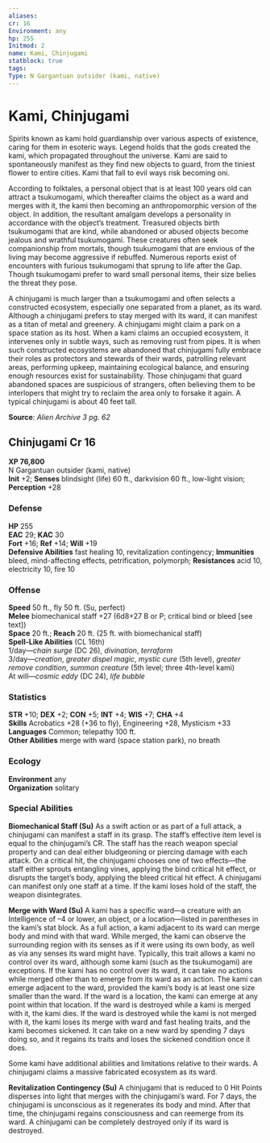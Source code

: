```yaml
---
aliases: 
cr: 16
Environment: any
hp: 255
Initmod: 2
name: Kami, Chinjugami
statblock: true
tags: 
Type: N Gargantuan outsider (kami, native)
---
```


# Kami, Chinjugami

Spirits known as kami hold guardianship over various aspects of existence, caring for them in esoteric ways. Legend holds that the gods created the kami, which propagated throughout the universe. Kami are said to spontaneously manifest as they find new objects to guard, from the tiniest flower to entire cities. Kami that fall to evil ways risk becoming oni.

According to folktales, a personal object that is at least 100 years old can attract a tsukumogami, which thereafter claims the object as a ward and merges with it, the kami then becoming an anthropomorphic version of the object. In addition, the resultant amalgam develops a personality in accordance with the object’s treatment. Treasured objects birth tsukumogami that are kind, while abandoned or abused objects become jealous and wrathful tsukumogami. These creatures often seek companionship from mortals, though tsukumogami that are envious of the living may become aggressive if rebuffed. Numerous reports exist of encounters with furious tsukumogami that sprung to life after the Gap. Though tsukumogami prefer to ward small personal items, their size belies the threat they pose.

A chinjugami is much larger than a tsukumogami and often selects a constructed ecosystem, especially one separated from a planet, as its ward. Although a chinjugami prefers to stay merged with its ward, it can manifest as a titan of metal and greenery. A chinjugami might claim a park on a space station as its host. When a kami claims an occupied ecosystem, it intervenes only in subtle ways, such as removing rust from pipes. It is when such constructed ecosystems are abandoned that chinjugami fully embrace their roles as protectors and stewards of their wards, patrolling relevant areas, performing upkeep, maintaining ecological balance, and ensuring enough resources exist for sustainability. Those chinjugami that guard abandoned spaces are suspicious of strangers, often believing them to be interlopers that might try to reclaim the area only to forsake it again. A typical chinjugami is about 40 feet tall.

**Source**:  _Alien Archive 3 pg. 62_

## Chinjugami Cr 16

**XP 76,800**  
N Gargantuan outsider (kami, native)  
**Init** +2; **Senses** blindsight (life) 60 ft., darkvision 60 ft., low-light vision; **Perception** +28  

### Defense

**HP** 255  
**EAC** 29; **KAC** 30  
**Fort** +16; **Ref** +14; **Will** +19  
**Defensive Abilities** fast healing 10, revitalization contingency; **Immunities** bleed, mind-affecting effects, petrification, polymorph; **Resistances** acid 10, electricity 10, fire 10  

### Offense

**Speed** 50 ft., fly 50 ft. (Su, perfect)  
**Melee** biomechanical staff +27 (6d8+27 B or P; critical bind or bleed \[see text\])  
**Space** 20 ft.; **Reach** 20 ft. (25 ft. with biomechanical staff)  
**Spell-Like Abilities** (CL 16th)  
1/day—_chain surge_ (DC 26), _divination_, _terraform_  
3/day—_creation_, _greater dispel magic_, _mystic cure_ (5th level), _greater remove condition_, _summon creature_ (5th level; three 4th-level kami)  
At will—_cosmic eddy_ (DC 24), _life bubble_

### Statistics

**STR** +10; **DEX** +2; **CON** +5; **INT** +4; **WIS** +7; **CHA** +4  
**Skills** Acrobatics +28 (+36 to fly), Engineering +28, Mysticism +33  
**Languages** Common; telepathy 100 ft.  
**Other Abilities** merge with ward (space station park), no breath

### Ecology

**Environment** any  
**Organization** solitary

### Special Abilities

**Biomechanical Staff (Su)** As a swift action or as part of a full attack, a chinjugami can manifest a staff in its grasp. The staff’s effective item level is equal to the chinjugami’s CR. The staff has the reach weapon special property and can deal either bludgeoning or piercing damage with each attack. On a critical hit, the chinjugami chooses one of two effects—the staff either sprouts entangling vines, applying the bind critical hit effect, or disrupts the target’s body, applying the bleed critical hit effect. A chinjugami can manifest only one staff at a time. If the kami loses hold of the staff, the weapon disintegrates.

**Merge with Ward (Su)** A kami has a specific ward—a creature with an Intelligence of –4 or lower, an object, or a location—listed in parentheses in the kami’s stat block. As a full action, a kami adjacent to its ward can merge body and mind with that ward. While merged, the kami can observe the surrounding region with its senses as if it were using its own body, as well as via any senses its ward might have. Typically, this trait allows a kami no control over its ward, although some kami (such as the tsukumogami) are exceptions. If the kami has no control over its ward, it can take no actions while merged other than to emerge from its ward as an action. The kami can emerge adjacent to the ward, provided the kami’s body is at least one size smaller than the ward. If the ward is a location, the kami can emerge at any point within that location. If the ward is destroyed while a kami is merged with it, the kami dies. If the ward is destroyed while the kami is not merged with it, the kami loses its merge with ward and fast healing traits, and the kami becomes sickened. It can take on a new ward by spending 7 days doing so, and it regains its traits and loses the sickened condition once it does.

Some kami have additional abilities and limitations relative to their wards. A chinjugami claims a massive fabricated ecosystem as its ward.

**Revitalization Contingency (Su)** A chinjugami that is reduced to 0 Hit Points disperses into light that merges with the chinjugami’s ward. For 7 days, the chinjugami is unconscious as it regenerates its body and mind. After that time, the chinjugami regains consciousness and can reemerge from its ward. A chinjugami can be completely destroyed only if its ward is destroyed.
